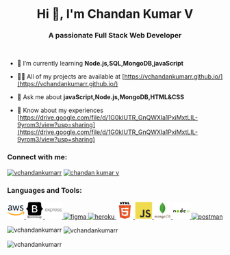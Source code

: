 <h1 align="center">Hi 👋, I'm Chandan Kumar V</h1>
<h3 align="center">A passionate Full Stack Web Developer</h3>

 <img src="https://crowdbotics.ghost.io/content/images/2019/06/Open-Source-Libraries-for-NodeJS.gif" alt="">

- 🌱 I’m currently learning **Node.js,SQL,MongoDB,javaScript**

- 👨‍💻 All of my projects are available at [https://vchandankumarr.github.io/](https://vchandankumarr.github.io/)

- 💬 Ask me about **javaScript,Node.js,MongoDB,HTML&CSS**

<!-- - 📫 How to reach me **chandankumarav.18@gmail.com** -->

- 📄 Know about my experiences [https://drive.google.com/file/d/1G0kIUTR_GnQWXla1PxiMxtLIL-9yrom3/view?usp=sharing](https://drive.google.com/file/d/1G0kIUTR_GnQWXla1PxiMxtLIL-9yrom3/view?usp=sharing)

<h3 align="left">Connect with me:</h3>
<p align="left">
<a href="https://codepen.io/Vchandankumarr" target="blank"><img align="center" src="https://raw.githubusercontent.com/rahuldkjain/github-profile-readme-generator/master/src/images/icons/Social/codepen.svg" alt="vchandankumarr" height="30" width="40" /></a>
<a href="https://www.linkedin.com/in/chandan-kumar-v-a464a01a4/" target="blank"><img align="center" src="https://raw.githubusercontent.com/rahuldkjain/github-profile-readme-generator/master/src/images/icons/Social/linked-in-alt.svg" alt="chandan kumar v" height="30" width="40" /></a>
<!-- <a href="https://www.hackerrank.com/chandankumarav_1" target="blank"><img align="center" src="https://raw.githubusercontent.com/rahuldkjain/github-profile-readme-generator/master/src/images/icons/Social/hackerrank.svg" alt="chandankumarav_1" height="30" width="40" /></a> -->
<!-- <a href="https://leetcode.com/user4916iT/" target="blank"><img align="center" src="https://raw.githubusercontent.com/rahuldkjain/github-profile-readme-generator/master/src/images/icons/Social/leet-code.svg" alt="chandan" height="30" width="40" /></a> -->
</p>

<h3 align="left">Languages and Tools:</h3>
<p align="left"> <a href="https://aws.amazon.com" target="_blank" rel="noreferrer"> <img src="https://raw.githubusercontent.com/devicons/devicon/master/icons/amazonwebservices/amazonwebservices-original-wordmark.svg" alt="aws" width="40" height="40"/> </a> <a href="https://getbootstrap.com" target="_blank" rel="noreferrer"> <img src="https://raw.githubusercontent.com/devicons/devicon/master/icons/bootstrap/bootstrap-plain-wordmark.svg" alt="bootstrap" width="40" height="40"/> </a> <a href="https://expressjs.com" target="_blank" rel="noreferrer"> <img src="https://raw.githubusercontent.com/devicons/devicon/master/icons/express/express-original-wordmark.svg" alt="express" width="40" height="40"/> </a> <a href="https://www.figma.com/" target="_blank" rel="noreferrer"> <img src="https://www.vectorlogo.zone/logos/figma/figma-icon.svg" alt="figma" width="40" height="40"/> </a> <a href="https://heroku.com" target="_blank" rel="noreferrer"> <img src="https://www.vectorlogo.zone/logos/heroku/heroku-icon.svg" alt="heroku" width="40" height="40"/> </a> <a href="https://www.w3.org/html/" target="_blank" rel="noreferrer"> <img src="https://raw.githubusercontent.com/devicons/devicon/master/icons/html5/html5-original-wordmark.svg" alt="html5" width="40" height="40"/> </a> <a href="https://developer.mozilla.org/en-US/docs/Web/JavaScript" target="_blank" rel="noreferrer"> <img src="https://raw.githubusercontent.com/devicons/devicon/master/icons/javascript/javascript-original.svg" alt="javascript" width="40" height="40"/> </a> <a href="https://www.mongodb.com/" target="_blank" rel="noreferrer"> <img src="https://raw.githubusercontent.com/devicons/devicon/master/icons/mongodb/mongodb-original-wordmark.svg" alt="mongodb" width="40" height="40"/> </a> <a href="https://nodejs.org" target="_blank" rel="noreferrer"> <img src="https://raw.githubusercontent.com/devicons/devicon/master/icons/nodejs/nodejs-original-wordmark.svg" alt="nodejs" width="40" height="40"/> </a> <a href="https://postman.com" target="_blank" rel="noreferrer"> <img src="https://www.vectorlogo.zone/logos/getpostman/getpostman-icon.svg" alt="postman" width="40" height="40"/> </a> </p>

<p><img align="left" src="https://github-readme-stats.vercel.app/api/top-langs?username=vchandankumarr&show_icons=true&locale=en&layout=compact" alt="vchandankumarr" /></p>

<p>&nbsp;<img align="center" src="https://github-readme-stats.vercel.app/api?username=vchandankumarr&show_icons=true&locale=en" alt="vchandankumarr" /></p>

<p><img align="center" src="https://github-readme-streak-stats.herokuapp.com/?user=vchandankumarr&" alt="vchandankumarr" /></p>
